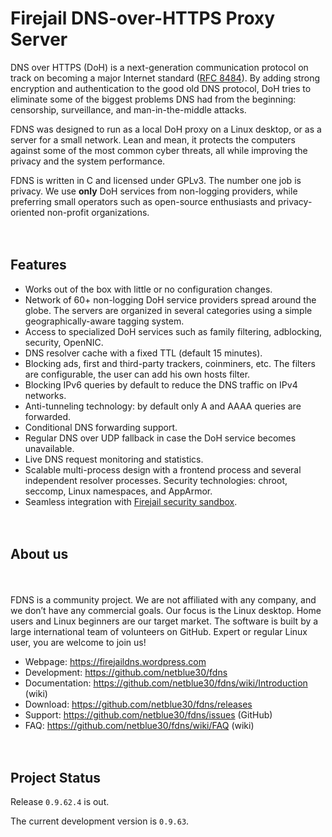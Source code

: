 # Firejail DNS-over-HTTPS Proxy Server
DNS over HTTPS (DoH) is a next-generation communication protocol on track on becoming a major Internet standard (<a href="https://datatracker.ietf.org/doc/rfc8484/">RFC 8484</a>). By adding strong encryption and authentication to the good old DNS protocol, DoH tries to eliminate some of the biggest problems DNS had from the beginning: censorship, surveillance, and man-in-the-middle attacks.

FDNS was designed to run as a local DoH proxy on a Linux desktop, or as a server for a small network. Lean and mean, it protects the computers against some of the most common cyber threats, all while improving the privacy and the system performance.

FDNS is written in C and licensed under GPLv3. The number one job is privacy. We use <b>only</b> DoH services from non-logging providers, while preferring small operators such as open-source enthusiasts and privacy-oriented non-profit organizations.

<div style="height:20px;">&nbsp;</div>

<h2>Features</h2>
<ul>
<li>Works out of the box with little or no configuration changes.</li>
<li>Network of 60+ non-logging DoH service providers spread around the globe. The servers are organized in several categories using a simple geographically-aware tagging system.</li>
<li>Access to specialized DoH services such as family filtering, adblocking, security, OpenNIC.</li>
<li>DNS resolver cache with a fixed TTL (default 15 minutes).</li>
<li>Blocking ads, first and third-party trackers, coinminers, etc. The filters are configurable, the user can add his own hosts filter.</li>
<li>Blocking IPv6 queries by default to reduce the DNS traffic on IPv4 networks.</li>
<li>Anti-tunneling technology: by default only A and AAAA queries are forwarded.</li>
<li>Conditional DNS forwarding support.</li>
<li>Regular DNS over UDP fallback in case the DoH service becomes unavailable.</li>
<li>Live DNS request monitoring and statistics.</li>
<li>Scalable multi-process design with a frontend process and several independent resolver processes. Security technologies: chroot, seccomp, Linux namespaces, and AppArmor.</li>
<li>Seamless integration with <a href="https://firejail.wordpress.com">Firejail security sandbox</a>.</li>
</ul>
<div style="height:20px;">&nbsp;</div>

<h2>About us</h2>
<div style="height:20px;">&nbsp;</div>

FDNS is a community project. We are not affiliated with any company, and we don’t have any commercial goals. Our focus is the Linux desktop. Home users and Linux beginners are our target market. The software is built by a large international team of volunteers on GitHub. Expert or regular Linux user, you are welcome to join us!

<ul>
<li>Webpage: <a href="https://firejaildns.wordpress.com">https://firejaildns.wordpress.com</a></li>
<li>Development: <a href="https://github.com/netblue30/fdns">https://github.com/netblue30/fdns</a></li>
<li>Documentation: <a href="https://github.com/netblue30/fdns/wiki/Introduction">https://github.com/netblue30/fdns/wiki/Introduction</a> (wiki)</li>
<li>Download: <a href="https://github.com/netblue30/fdns/releases">https://github.com/netblue30/fdns/releases</a></li>
<li>Support: <a href="https://github.com/netblue30/fdns/issues">https://github.com/netblue30/fdns/issues</a> (GitHub)
<li>FAQ: <a href="https://github.com/netblue30/fdns/wiki/FAQ">https://github.com/netblue30/fdns/wiki/FAQ</a> (wiki)</li>
</ul>
<div style="height:20px;">&nbsp;</div>

## Project Status

Release `0.9.62.4` is out.

The current development version is `0.9.63`.


<div style="height:20px;">&nbsp;</div>

